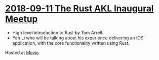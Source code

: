 # [2018-09-11 The Rust AKL Inaugural Meetup](https://www.meetup.com/rust-akl/events/254022762/)

- High level introduction to Rust by Tom Arrell.
- Yan Li who will be talking about his experience delivering an iOS application, with the core functionality written using Rust.

Hosted at [Movio](https://movio.co/).
